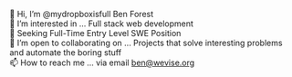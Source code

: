 👋 Hi, I’m @mydropboxisfull Ben Forest  
👀 I’m interested in ... Full stack web development  
💼 Seeking Full-Time Entry Level SWE Position  
💞️ I’m open to collaborating on ... Projects that solve interesting problems and automate the boring stuff  
📫 How to reach me ... via email ben@wevise.org


<!---
mydropboxisfull/mydropboxisfull is a ✨ special ✨ repository because its `README.md` (this file) appears on your GitHub profile.
You can click the Preview link to take a look at your changes.
--->
